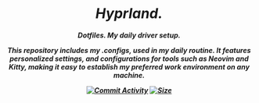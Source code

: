 <div align="center"> <h1><i>Hyprland.<i></a></h1>

<p align="center"><strong>Dotfiles.</strong</p>
My daily driver setup.

</div>

<p align="center">This repository includes my .configs, used in my daily routine. It features personalized settings, and configurations for tools such as Neovim and Kitty, making it easy to establish my preferred work environment on any machine.</p>

<div align="center">

<a href="https://github.com/LyingOnCables/dotfiles/commits/main/"><img alt="Commit Activity" src="https://img.shields.io/github/commit-activity/m/LyingOnCables/dotfiles/main?style=for-the-badge&logo=github&color=F2CDCD&logoColor=D9E0EE&labelColor=302D41"/></a>
<a href="https://github.com/LyingOnCables/dotfiles"><img alt="Size" src="https://img.shields.io/github/repo-size/LyingOnCables/dotfiles?style=for-the-badge&logo=files&color=DDB6F2&logoColor=D9E0EE&labelColor=302D41"></a>

</div>
